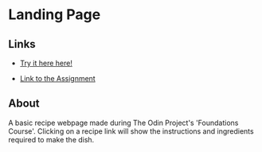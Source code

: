 # Landing Page

## Links
- [Try it here here!](https://javicavi.github.io/odin-recipes/)

- [Link to the Assignment](https://www.theodinproject.com/lessons/foundations-recipes)

## About
A basic recipe webpage made during The Odin Project's 'Foundations Course'. Clicking on a recipe link will show the instructions and ingredients required to make the dish.
